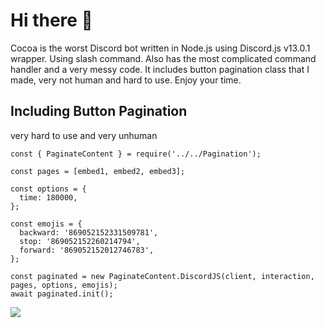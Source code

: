 ﻿# Hi there 👋

Cocoa is the worst Discord bot written in Node.js using Discord.js v13.0.1 wrapper. Using slash command. Also has the most complicated command handler and a very messy code. It includes button pagination class that I made, very not human and hard to use. Enjoy your time.

## Including Button Pagination
very hard to use and very unhuman
```
const { PaginateContent } = require('../../Pagination');

const pages = [embed1, embed2, embed3];

const options = {
  time: 180000,
};

const emojis = {
  backward: '869052152331509781',
  stop: '869052152260214794',
  forward: '869052152012746783',
};

const paginated = new PaginateContent.DiscordJS(client, interaction, pages, options, emojis);
await paginated.init();
```

![](https://www.kannacoco.me/images/pagination.png)
